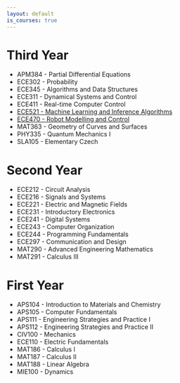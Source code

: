 ```yaml
---
layout: default
is_courses: true
---
```


# Third Year
 - APM384 - Partial Differential Equations
 - ECE302 - Probability
 - ECE345 - Algorithms and Data Structures
 - ECE311 - Dynamical Systems and Control
 - ECE411 - Real-time Computer Control
 - [ECE521 - Machine Learning and Inference Algorithms](https://lpahlavi.github.io/ECE521)
 - [ECE470 - Robot Modelling and Control](https://github.com/lpahlavi/ECE470)
 - MAT363 - Geometry of Curves and Surfaces
 - PHY335 - Quantum Mechanics I
 - SLA105 - Elementary Czech

# Second Year
 - ECE212 - Circuit Analysis
 - ECE216 - Signals and Systems
 - ECE221 - Electric and Magnetic Fields
 - ECE231 - Introductory Electronics
 - ECE241 - Digital Systems
 - ECE243 - Computer Organization
 - ECE244 - Programming Fundamentals
 - ECE297 - Communication and Design
 - MAT290 - Advanced Engineering Mathematics
 - MAT291 - Calculus III

# First Year
 - APS104 - Introduction to Materials and Chemistry
 - APS105 - Computer Fundamentals
 - APS111 - Engineering Strategies and Practice I
 - APS112 - Engineering Strategies and Practice II
 - CIV100 - Mechanics
 - ECE110 - Electric Fundamentals
 - MAT186 - Calculus I
 - MAT187 - Calculus II
 - MAT188 - Linear Algebra
 - MIE100 - Dynamics
